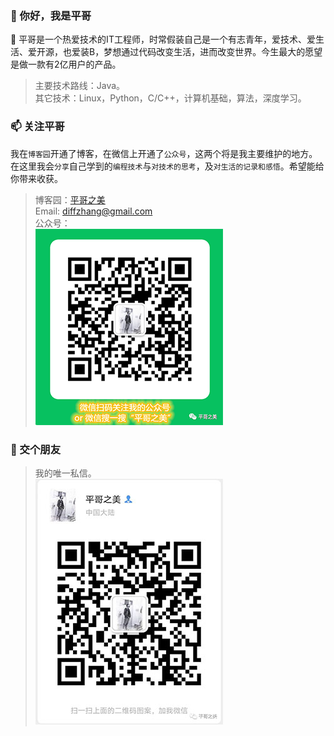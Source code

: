 ### 👋 你好，我是平哥 

<!--
**GuopingZ/GuopingZ** is a ✨ _special_ ✨ repository because its `README.md` (this file) appears on your GitHub profile.

Here are some ideas to get you started:

- 🔭 I’m currently working on ...

- 🌱 I’m currently learning ...

- 👯 I’m looking to collaborate on ...

- 🤔 I’m looking for help with ...

- 💬 Ask me about ...

- 📫 How to reach me: ...

- 😄 Pronouns: ...

- ⚡ Fun fact: ...

  -->

🌱 平哥是一个热爱技术的IT工程师，时常假装自己是一个有志青年，爱技术、爱生活、爱开源，也爱装B，梦想通过代码改变生活，进而改变世界。今生最大的愿望是做一款有2亿用户的产品。

> 主要技术路线：Java。  
> 其它技术：Linux，Python，C/C++，计算机基础，算法，深度学习。

### 📫 关注平哥
 我在`博客园`开通了博客，在微信上开通了`公众号`，这两个将是我主要维护的地方。在这里我会`分享`自己学到的`编程技术`与`对技术的思考`，及`对生活的记录和感悟`。希望能给你带来收获。

> 博客园：[平哥之美](https://www.cnblogs.com/pingGeBeauty/)  
> Email: diffzhang@gmail.com  
> 公众号：  
> ![公众号：平哥之美](公众号二维码.png)


### 👯 交个朋友

> 我的唯一私信。  
> ![微信：平哥之美](微信二维码.jpg)




